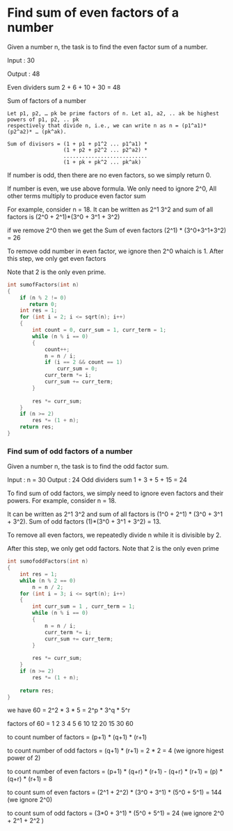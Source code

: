 # Find sum of even factors of a number

Given a number n, the task is to find the even factor sum of a number.

Input : 30
  
Output : 48
  
Even dividers sum 2 + 6 + 10 + 30 = 48

Sum of factors of a number 
```
Let p1, p2, … pk be prime factors of n. Let a1, a2, .. ak be highest powers of p1, p2, .. pk
respectively that divide n, i.e., we can write n as n = (p1^a1)*(p2^a2)* … (pk^ak).

Sum of divisors = (1 + p1 + p1^2 ... p1^a1) * 
                  (1 + p2 + p2^2 ... p2^a2) *
                  ...........................
                  (1 + pk + pk^2 ... pk^ak) 
```
If number is odd, then there are no even factors, so we simply return 0.

If number is even, we use above formula. We only need to ignore 2^0, All other terms multiply to produce even factor sum

For example, consider n = 18. It can be written as 2^1 3^2 and sum of all factors is (2^0 + 2^1)*(3^0 + 3^1 + 3^2)
  
if we remove 2^0 then we get the Sum of even factors (2^1) * (3^0+3^1+3^2) = 26

To remove odd number in even factor, we ignore then 2^0 whaich is 1. After this step, we only get even factors

Note that 2 is the only even prime.

```cpp
int sumofFactors(int n) 
{ 
    if (n % 2 != 0) 
       return 0;  
    int res = 1; 
    for (int i = 2; i <= sqrt(n); i++) 
    { 
        int count = 0, curr_sum = 1, curr_term = 1; 
        while (n % i == 0) 
        { 
            count++; 
            n = n / i; 
            if (i == 2 && count == 1) 
                curr_sum = 0; 
            curr_term *= i; 
            curr_sum += curr_term; 
        } 
  
        res *= curr_sum; 
    } 
    if (n >= 2) 
        res *= (1 + n); 
    return res; 
} 
```
### Find sum of odd factors of a number

Given a number n, the task is to find the odd factor sum.

Input : n = 30
Output : 24
Odd dividers sum 1 + 3 + 5 + 15 = 24 


To find sum of odd factors, we simply need to ignore even factors and their powers. For example, consider n = 18.
  
It can be written as 2^1 3^2 and sum of all factors is (1^0 + 2^1) * (3^0 + 3^1 + 3^2). Sum of odd factors (1)*(3^0 + 3^1 + 3^2) = 13.

To remove all even factors, we repeatedly divide n while it is divisible by 2.
  
After this step, we only get odd factors. Note that 2 is the only even prime

```cpp
int sumofoddFactors(int n) 
{ 
    int res = 1; 
    while (n % 2 == 0) 
        n = n / 2; 
    for (int i = 3; i <= sqrt(n); i++)  
    { 
        int curr_sum = 1 , curr_term = 1; 
        while (n % i == 0) 
        { 
            n = n / i; 
            curr_term *= i; 
            curr_sum += curr_term; 
        } 
  
        res *= curr_sum; 
    } 
    if (n >= 2) 
        res *= (1 + n); 
  
    return res; 
} 
```

we have 60 = 2^2 * 3 * 5 = 2^p * 3^q * 5^r

factors of 60 = 1 2 3 4 5 6 10 12 20 15 30 60
  
to count number of factors = (p+1) * (q+1) * (r+1)
  
to count number of odd factors = (q+1) * (r+1) = 2 * 2 = 4 (we ignore higest power of 2)

to count number of even factors = (p+1) * (q+r) * (r+1) - (q+r) * (r+1) = (p) * (q+r) * (r+1) = 8  

to count sum of even factors = (2^1 + 2^2) * (3^0 + 3^1) * (5^0 + 5^1) = 144  (we ignore 2^0)

to count sum of odd factors = (3*0 + 3^1) * (5^0 + 5^1) = 24 (we ignore 2^0 + 2^1 + 2^2 )


